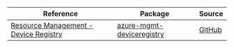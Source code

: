 | Reference | Package | Source |
|---|---|---|
|[Resource Management - Device Registry](mgmt-deviceregistry-readme.md)|[azure-mgmt-deviceregistry](https://pypi.org/project/azure-mgmt-deviceregistry)|[GitHub](https://github.com/Azure/azure-sdk-for-python/blob/main/sdk/deviceregistry/azure-mgmt-deviceregistry)|
